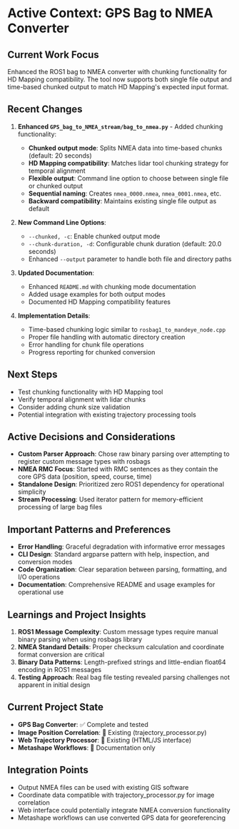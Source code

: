 # Active Context: GPS Bag to NMEA Converter

## Current Work Focus
Enhanced the ROS1 bag to NMEA converter with chunking functionality for HD Mapping compatibility. The tool now supports both single file output and time-based chunked output to match HD Mapping's expected input format.

## Recent Changes
1. **Enhanced `GPS_bag_to_NMEA_stream/bag_to_nmea.py`** - Added chunking functionality:
   - **Chunked output mode**: Splits NMEA data into time-based chunks (default: 20 seconds)
   - **HD Mapping compatibility**: Matches lidar tool chunking strategy for temporal alignment
   - **Flexible output**: Command line option to choose between single file or chunked output
   - **Sequential naming**: Creates `nmea_0000.nmea`, `nmea_0001.nmea`, etc.
   - **Backward compatibility**: Maintains existing single file output as default

2. **New Command Line Options**:
   - `--chunked, -c`: Enable chunked output mode
   - `--chunk-duration, -d`: Configurable chunk duration (default: 20.0 seconds)
   - Enhanced `--output` parameter to handle both file and directory paths

3. **Updated Documentation**:
   - Enhanced `README.md` with chunking mode documentation
   - Added usage examples for both output modes
   - Documented HD Mapping compatibility features

4. **Implementation Details**:
   - Time-based chunking logic similar to `rosbag1_to_mandeye_node.cpp`
   - Proper file handling with automatic directory creation
   - Error handling for chunk file operations
   - Progress reporting for chunked conversion

## Next Steps
- Test chunking functionality with HD Mapping tool
- Verify temporal alignment with lidar chunks
- Consider adding chunk size validation
- Potential integration with existing trajectory processing tools

## Active Decisions and Considerations
- **Custom Parser Approach**: Chose raw binary parsing over attempting to register custom message types with rosbags
- **NMEA RMC Focus**: Started with RMC sentences as they contain the core GPS data (position, speed, course, time)
- **Standalone Design**: Prioritized zero ROS1 dependency for operational simplicity
- **Stream Processing**: Used iterator pattern for memory-efficient processing of large bag files

## Important Patterns and Preferences
- **Error Handling**: Graceful degradation with informative error messages
- **CLI Design**: Standard argparse pattern with help, inspection, and conversion modes
- **Code Organization**: Clear separation between parsing, formatting, and I/O operations
- **Documentation**: Comprehensive README and usage examples for operational use

## Learnings and Project Insights
1. **ROS1 Message Complexity**: Custom message types require manual binary parsing when using rosbags library
2. **NMEA Standard Details**: Proper checksum calculation and coordinate format conversion are critical
3. **Binary Data Patterns**: Length-prefixed strings and little-endian float64 encoding in ROS1 messages
4. **Testing Approach**: Real bag file testing revealed parsing challenges not apparent in initial design

## Current Project State
- **GPS Bag Converter**: ✅ Complete and tested
- **Image Position Correlation**: 📁 Existing (trajectory_processor.py)
- **Web Trajectory Processor**: 📁 Existing (HTML/JS interface)
- **Metashape Workflows**: 📁 Documentation only

## Integration Points
- Output NMEA files can be used with existing GIS software
- Coordinate data compatible with trajectory_processor.py for image correlation
- Web interface could potentially integrate NMEA conversion functionality
- Metashape workflows can use converted GPS data for georeferencing
